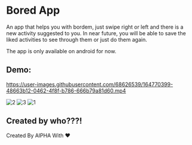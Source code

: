 
# Bored App

An app that helps you with bordem, just swipe right or left and there is a new activity suggested to you.
In near future, you will be able to save the liked activities to see through them or just do them again.

The app is only available on android for now.
## Demo:

https://user-images.githubusercontent.com/68626539/164770399-48663b12-0462-4f8f-b786-666b79a81d60.mp4

![2](https://user-images.githubusercontent.com/68626539/164770429-66ea7886-2aa3-49ec-8d77-e5d8eb1fa12a.jpg)
![3](https://user-images.githubusercontent.com/68626539/164770430-86ee777d-2f87-44c0-86ed-7cb0857aeb7f.jpg)
![1](https://user-images.githubusercontent.com/68626539/164770432-ccfc53b0-2627-4056-98c2-8de83e52fabe.jpg)


## Created by who???!

Created By AlPHA With ❤️

